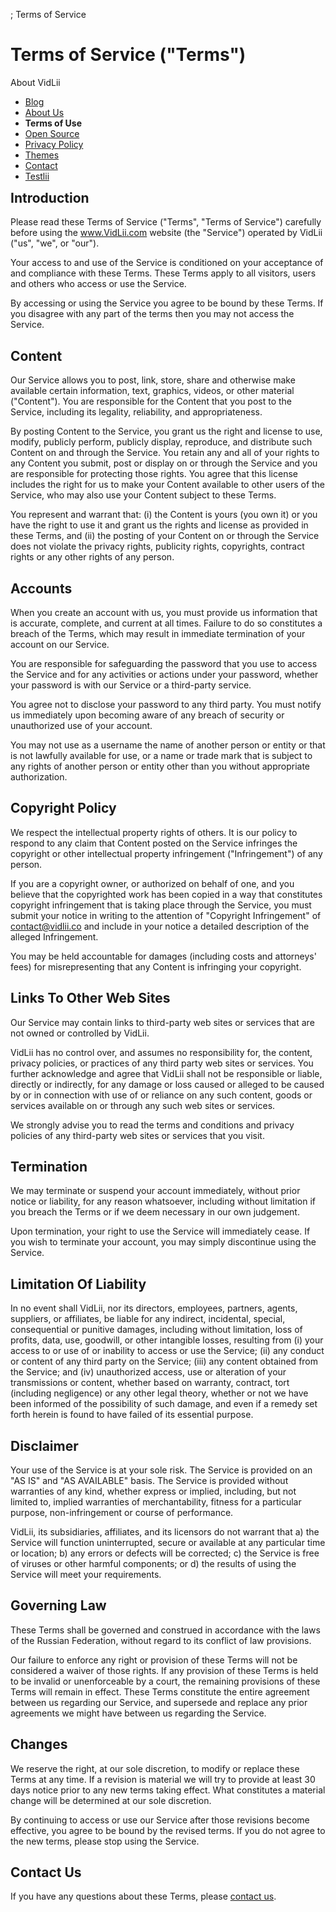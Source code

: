; Terms of Service
<h1 class="pg_hd">Terms of Service ("Terms")</h1>
<div class="vc_l">
    <div class="vc_cats">
        <div>About VidLii</div>
        <ul>
            <li><a href="/blog">Blog</a></li>
            <li><a href="/about">About Us</a></li>
            <li style="font-weight:bold;cursor:default">Terms of Use</li>
            <li><a href="/open-source">Open Source</a></li>
            <li><a href="/privacy">Privacy Policy</a></li>
            <li><a href="/themes">Themes</a></li>
            <li><a href="/contact">Contact</a></li>
            <li><a href="/testlii">Testlii</a></li>
        </ul>
    </div>
</div>
<div class="vc_r" style="margin-bottom: 0;">
    <h2 style="margin-top: 0;">Introduction</h2>
    <p style="margin-top: 0;">Please read these Terms of Service ("Terms", "Terms of Service") carefully before using the <a href="">www.VidLii.com</a> website (the "Service") operated by VidLii ("us", "we", or "our").</p>
    <p>Your access to and use of the Service is conditioned on your acceptance of and compliance with these Terms. These Terms apply to all visitors, users and others who access or use the Service.</p>
    <p>By accessing or using the Service you agree to be bound by these Terms. If you disagree with any part of the terms then you may not access the Service.</p>
    <h2>Content</h2>
    <p>Our Service allows you to post, link, store, share and otherwise make available certain information, text, graphics, videos, or other material ("Content"). You are responsible for the Content that you post to the Service, including its legality, reliability, and appropriateness.</p>
    <p>By posting Content to the Service, you grant us the right and license to use, modify, publicly perform, publicly display, reproduce, and distribute such Content on and through the Service. You retain any and all of your rights to any Content you submit, post or display on or through the Service and you are responsible for protecting those rights. You agree that this license includes the right for us to make your Content available to other users of the Service, who may also use your Content subject to these Terms.</p>
    <p>You represent and warrant that: (i) the Content is yours (you own it) or you have the right to use it and grant us the rights and license as provided in these Terms, and (ii) the posting of your Content on or through the Service does not violate the privacy rights, publicity rights, copyrights, contract rights or any other rights of any person.</p>
    <h2>Accounts</h2>
    <p>When you create an account with us, you must provide us information that is accurate, complete, and current at all times. Failure to do so constitutes a breach of the Terms, which may result in immediate termination of your account on our Service.</p>
    <p>You are responsible for safeguarding the password that you use to access the Service and for any activities or actions under your password, whether your password is with our Service or a third-party service.</p>
    <p>You agree not to disclose your password to any third party. You must notify us immediately upon becoming aware of any breach of security or unauthorized use of your account.</p>
    <p>You may not use as a username the name of another person or entity or that is not lawfully available for use, or a name or trade mark that is subject to any rights of another person or entity other than you without appropriate authorization.</p>
    <h2>Copyright Policy</h2>
    <p>We respect the intellectual property rights of others. It is our policy to respond to any claim that Content posted on the Service infringes the copyright or other intellectual property infringement ("Infringement") of any person.</p>
    <p>If you are a copyright owner, or authorized on behalf of one, and you believe that the copyrighted work has been copied in a way that constitutes copyright infringement that is taking place through the Service, you must submit your notice in writing to the attention of "Copyright Infringement" of <a href="mailto:contact@vidlii.co">contact@vidlii.co</a> and include in your notice a detailed description of the alleged Infringement.</p>
    <p>You may be held accountable for damages (including costs and attorneys' fees) for misrepresenting that any Content is infringing your copyright.</p>
    <h2>Links To Other Web Sites</h2>
    <p>Our Service may contain links to third-party web sites or services that are not owned or controlled by VidLii.</p>
    <p>VidLii has no control over, and assumes no responsibility for, the content, privacy policies, or practices of any third party web sites or services. You further acknowledge and agree that VidLii shall not be responsible or liable, directly or indirectly, for any damage or loss caused or alleged to be caused by or in connection with use of or reliance on any such content, goods or services available on or through any such web sites or services.</p>
    <p>We strongly advise you to read the terms and conditions and privacy policies of any third-party web sites or services that you visit.</p>
    <h2>Termination</h2>
    <p>We may terminate or suspend your account immediately, without prior notice or liability, for any reason whatsoever, including without limitation if you breach the Terms or if we deem necessary in our own judgement.</p>
    <p>Upon termination, your right to use the Service will immediately cease. If you wish to terminate your account, you may simply discontinue using the Service.</p>
    <h2>Limitation Of Liability</h2>
    <p>In no event shall VidLii, nor its directors, employees, partners, agents, suppliers, or affiliates, be liable for any indirect, incidental, special, consequential or punitive damages, including without limitation, loss of profits, data, use, goodwill, or other intangible losses, resulting from (i) your access to or use of or inability to access or use the Service; (ii) any conduct or content of any third party on the Service; (iii) any content obtained from the Service; and (iv) unauthorized access, use or alteration of your transmissions or content, whether based on warranty, contract, tort (including negligence) or any other legal theory, whether or not we have been informed of the possibility of such damage, and even if a remedy set forth herein is found to have failed of its essential purpose.</p>
    <h2>Disclaimer</h2>
    <p>Your use of the Service is at your sole risk. The Service is provided on an "AS IS" and "AS AVAILABLE" basis. The Service is provided without warranties of any kind, whether express or implied, including, but not limited to, implied warranties of merchantability, fitness for a particular purpose, non-infringement or course of performance.</p>
    <p>VidLii, its subsidiaries, affiliates, and its licensors do not warrant that a) the Service will function uninterrupted, secure or available at any particular time or location; b) any errors or defects will be corrected; c) the Service is free of viruses or other harmful components; or d) the results of using the Service will meet your requirements.</p>
    <h2>Governing Law</h2>
    <p>These Terms shall be governed and construed in accordance with the laws of the Russian Federation, without regard to its conflict of law provisions.</p>
    <p>Our failure to enforce any right or provision of these Terms will not be considered a waiver of those rights. If any provision of these Terms is held to be invalid or unenforceable by a court, the remaining provisions of these Terms will remain in effect. These Terms constitute the entire agreement between us regarding our Service, and supersede and replace any prior agreements we might have between us regarding the Service.</p>
    <h2>Changes</h2>
    <p>We reserve the right, at our sole discretion, to modify or replace these Terms at any time. If a revision is material we will try to provide at least 30 days notice prior to any new terms taking effect. What constitutes a material change will be determined at our sole discretion.</p>
    <p>By continuing to access or use our Service after those revisions become effective, you agree to be bound by the revised terms. If you do not agree to the new terms, please stop using the Service.</p>
    <h2>Contact Us</h2>
    <p>If you have any questions about these Terms, please <a href="/contact">contact us</a>.</p>
</div>
